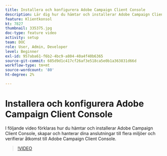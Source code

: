 ```yaml
---
title: Installera och konfigurera Adobe Campaign Client Console
description: Lär dig hur du hämtar och installerar Adobe Campaign Client Console, skapar och hanterar dina anslutningar till flera miljöer och verifierar åtkomst till Adobe Campaign Client Console.
feature: Klientkonsol
kt: 7827
thumbnail: 335375.jpg
doc-type: feature video
activity: setup
team: DOC
role: User, Admin, Developer
level: Beginner
exl-id: 957aba61-f6b2-4bc9-a804-40a4f40b6365
source-git-commit: 685d9d1c417cf26af3e518ca5e0b1a363831d66d
workflow-type: tm+mt
source-wordcount: '80'
ht-degree: 2%

---
```


# Installera och konfigurera Adobe Campaign Client Console

I följande video förklaras hur du hämtar och installerar Adobe Campaign Client Console, skapar och hanterar dina anslutningar till flera miljöer och verifierar åtkomst till Adobe Campaign Client Console.

>[!VIDEO](https://video.tv.adobe.com/v/335375?quality=12)
